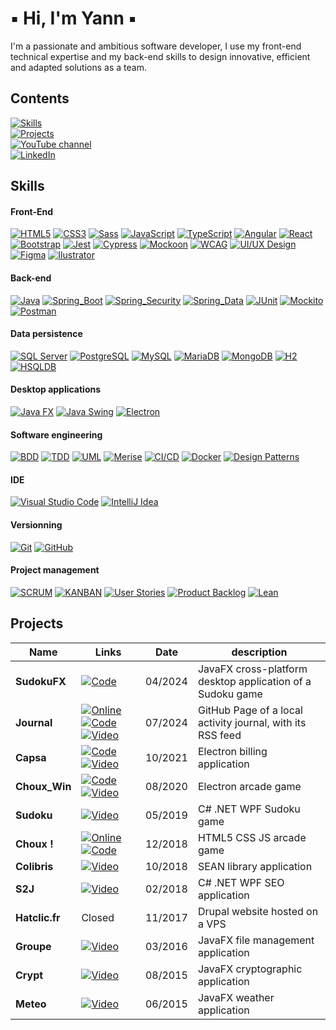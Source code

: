# ▪ Hi, I'm Yann ▪ </br>

I'm a passionate and ambitious software developer, I use my front-end technical expertise and my back-end skills to design innovative, efficient and adapted solutions as a team.

## Contents

[![Skills](https://img.shields.io/badge/My_skills-FFFFFF)](#skills)<br>
[![Projects](https://img.shields.io/badge/My_projects-FFFFFF)](#projects)<br>
[![YouTube channel](https://img.shields.io/badge/YouTube_channel-FF0000)](https://www.youtube.com/@Soft64fr)<br>
[![LinkedIn](https://img.shields.io/badge/LinkedIn-0A66C2)](https://www.linkedin.com/in/yl2025/)

## Skills

#### Front-End

[![HTML5](https://img.shields.io/badge/HTML5-dd4b25)](#front-End)
[![CSS3](https://img.shields.io/badge/CSS3-056aaf)](#front-End)
[![Sass](https://img.shields.io/badge/Sass-cc6699)](#front-End)
[![JavaScript](https://img.shields.io/badge/JavaScript-efd81d)](#front-End)
[![TypeScript](https://img.shields.io/badge/TypeScript-3178c6)](#front-End)
[![Angular](https://img.shields.io/badge/Angular-d6002f)](#front-End)
[![React](https://img.shields.io/badge/React-58c4dc)](#front-End)
[![Bootstrap](https://img.shields.io/badge/Bootstrap-7b11f8)](#front-End)
[![Jest](https://img.shields.io/badge/Jest-9c4860)](#front-End)
[![Cypress](https://img.shields.io/badge/Cypress-222535)](#front-End)
[![Mockoon](https://img.shields.io/badge/Mockoon-2b2f36)](#front-End)
[![WCAG](https://img.shields.io/badge/WCAG-08396b)](#front-End)
[![UI/UX Design](https://img.shields.io/badge/UI/UX_Design-212121)](#front-End)
[![Figma](https://img.shields.io/badge/Figma-65bfff)](#front-End)
[![Ilustrator](https://img.shields.io/badge/Ilustrator-ff9b00)](#front-End)

#### Back-end

[![Java](https://img.shields.io/badge/Java-0074bd)](#back-End)
[![Spring_Boot](https://img.shields.io/badge/Spring_Boot-72b545)](#back-End)
[![Spring_Security](https://img.shields.io/badge/Spring_Security-6db33f)](#back-End)
[![Spring_Data](https://img.shields.io/badge/Spring_Data-6db33f)](#back-End)
[![JUnit](https://img.shields.io/badge/JUnit-2ca467)](#back-End)
[![Mockito](https://img.shields.io/badge/Mockito-76a43e)](#back-End)
[![Postman](https://img.shields.io/badge/Postman-ff6c37)](#back-End)

#### Data persistence

[![SQL Server](https://img.shields.io/badge/SQL_Server-e52e27)](#data-persistence)
[![PostgreSQL](https://img.shields.io/badge/PostgreSQL-396c94)](#data-persistence)
[![MySQL](https://img.shields.io/badge/MySQL-00758f)](#data-persistence)
[![MariaDB](https://img.shields.io/badge/MariaDB-c0765a)](#data-persistence)
[![MongoDB](https://img.shields.io/badge/MongoDB-001e2b)](#data-persistence)
[![H2](https://img.shields.io/badge/H2-0000bb)](#data-persistence)
[![HSQLDB](https://img.shields.io/badge/HSQLDB-98bde0)](#data-persistence)

#### Desktop applications

[![Java FX](https://img.shields.io/badge/Java_FX-53829e)](#desktop-applications)
[![Java Swing](https://img.shields.io/badge/Java_Swing-ea2d2e)](#desktop-applications)
[![Electron](https://img.shields.io/badge/Electron-9feaf9)](#desktop-applications)

#### Software engineering

[![BDD](https://img.shields.io/badge/BDD-228B22)](#software-engineering)
[![TDD](https://img.shields.io/badge/TDD-FF0033)](#software-engineering)
[![UML](https://img.shields.io/badge/UML-003366)](#software-engineering)
[![Merise](https://img.shields.io/badge/Merise-663399)](#software-engineering)
[![CI/CD](https://img.shields.io/badge/CI/CD-4B0082)](#software-engineering)
[![Docker](https://img.shields.io/badge/Docker-1d63ed)](#software-engineering)
[![Design Patterns](https://img.shields.io/badge/Design_Patterns-34C759)](#software-engineering)

#### IDE

[![Visual Studio Code](https://img.shields.io/badge/Visual_Studio_Code-23a3ea)](#ide)
[![IntelliJ Idea](https://img.shields.io/badge/IntelliJ_Idea-fd3c32)](#ide)

#### Versionning

[![Git](https://img.shields.io/badge/Git-f05539)](#versionning)
[![GitHub](https://img.shields.io/badge/GitHub-f05539)](#versionning)

#### Project management

[![SCRUM](https://img.shields.io/badge/SCRUM-0047AB)](#project-management)
[![KANBAN](https://img.shields.io/badge/KANBAN-00CED1)](#project-management)
[![User Stories](https://img.shields.io/badge/User_Stories-FF7F50)](#project-management)
[![Product Backlog](https://img.shields.io/badge/Product_Backlog-FFDB58)](#project-management)
[![Lean](https://img.shields.io/badge/Lean-CC5500)](#project-management)

## Projects

| Name | Links | Date | description |
|---|---|---|---|
| **SudokuFX** | [![Code](https://img.shields.io/badge/Code-4CAF50)](https://github.com/Lob2018/SudokuFX) | 04/2024 | JavaFX cross-platform desktop application of a Sudoku game |
| **Journal** | [![Online](https://img.shields.io/badge/Online-2196F3)](https://lob2018.github.io/Journal/)  [![Code](https://img.shields.io/badge/Code-4CAF50)](https://github.com/Lob2018/Journal) [![Video](https://img.shields.io/badge/Video-FF0000)](https://youtu.be/T2iVhy5ls_E) | 07/2024 | GitHub Page of a local activity journal, with its RSS feed |
| **Capsa** | [![Code](https://img.shields.io/badge/Code-4CAF50)](https://github.com/Lob2018/Capsa) [![Video](https://img.shields.io/badge/Video-FF0000)](https://youtu.be/hHQAgmRx65o) | 10/2021 | Electron billing application |
| **Choux_Win** | [![Code](https://img.shields.io/badge/Code-4CAF50)](https://github.com/Lob2018/Choux-Win) [![Video](https://img.shields.io/badge/Video-FF0000)](https://youtu.be/kF24Mj7yoIc) | 08/2020 | Electron arcade game |
| **Sudoku** | [![Video](https://img.shields.io/badge/Video-FF0000)](https://youtu.be/tXHTkp54CEE) | 05/2019 | C# .NET WPF Sudoku game |
| **Choux !** |  [![Online](https://img.shields.io/badge/Online-2196F3)](https://lob2018.github.io/Choux/) [![Code](https://img.shields.io/badge/Code-4CAF50)](https://github.com/Lob2018/Choux#-bienvenue-sur-le-projet-choux) | 12/2018 | HTML5 CSS JS arcade game |
| **Colibris** | [![Video](https://img.shields.io/badge/Video-FF0000)](https://youtu.be/PCodRYOROKQ) | 10/2018 | SEAN library application |
| **S2J** | [![Video](https://img.shields.io/badge/Video-FF0000)](https://youtu.be/dqXClDxxgks) | 02/2018 | C# .NET WPF SEO application |
| **Hatclic.fr** | Closed | 11/2017 | Drupal website hosted on a VPS |
| **Groupe** | [![Video](https://img.shields.io/badge/Video-FF0000)](https://youtu.be/Tb1LKNsBhp4) | 03/2016 | JavaFX file management application |
| **Crypt** | [![Video](https://img.shields.io/badge/Video-FF0000)](https://youtu.be/tSwJQ8Iy2Z4) | 08/2015 | JavaFX cryptographic application |
| **Meteo** | [![Video](https://img.shields.io/badge/Video-FF0000)](https://youtu.be/JU_X_yjgxwA) | 06/2015 | JavaFX weather application |
